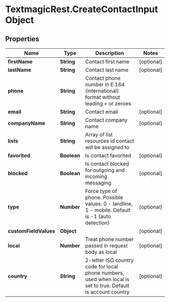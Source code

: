 # TextmagicRest.CreateContactInputObject

## Properties
Name | Type | Description | Notes
------------ | ------------- | ------------- | -------------
**firstName** | **String** | Contact first name | [optional] 
**lastName** | **String** | Contact last name | [optional] 
**phone** | **String** | Contact phone number in E.164 (international) format without leading + or zeroes | 
**email** | **String** | Contact email | [optional] 
**companyName** | **String** | Contact company name | [optional] 
**lists** | **String** | Array of list resources id contact will be assigned to | 
**favorited** | **Boolean** | Is contact favorited | [optional] 
**blocked** | **Boolean** | Is contact blocked for outgoing and incoming messaging | [optional] 
**type** | **Number** | Force type of phone. Possible values: 0 - landline, 1 - mobile. Default is -1 (auto detection) | [optional] 
**customFieldValues** | **Object** |  | [optional] 
**local** | **Number** | Treat phone number passed in request body as local | [optional] 
**country** | **String** | 2-letter ISO country code for local phone numbers, used when local is  set to true. Default is account country | [optional] 


